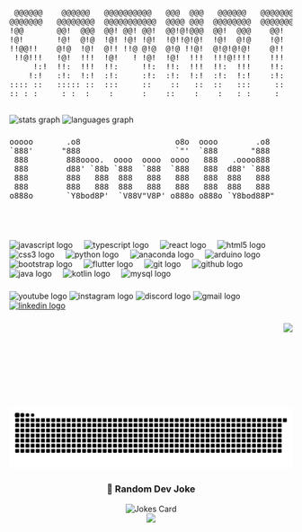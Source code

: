 <pre>                                                                                                                 
 @@@@@@    @@@@@@   @@@@@@@@@@   @@@  @@@   @@@@@@   @@@@@@@  @@@  @@@     @@@@@@@    @@@@@@   @@@  @@@  @@@       
@@@@@@@   @@@@@@@@  @@@@@@@@@@@  @@@@ @@@  @@@@@@@@  @@@@@@@  @@@  @@@     @@@@@@@@  @@@@@@@@  @@@  @@@  @@@       
!@@       @@!  @@@  @@! @@! @@!  @@!@!@@@  @@!  @@@    @@!    @@!  @@@     @@!  @@@  @@!  @@@  @@!  @@@  @@!       
!@!       !@!  @!@  !@! !@! !@!  !@!!@!@!  !@!  @!@    !@!    !@!  @!@     !@!  @!@  !@!  @!@  !@!  @!@  !@!       
!!@@!!    @!@  !@!  @!! !!@ @!@  @!@ !!@!  @!@!@!@!    @!!    @!@!@!@!     @!@@!@!   @!@!@!@!  @!@  !@!  @!!       
 !!@!!!   !@!  !!!  !@!   ! !@!  !@!  !!!  !!!@!!!!    !!!    !!!@!!!!     !!@!!!    !!!@!!!!  !@!  !!!  !!!       
     !:!  !!:  !!!  !!:     !!:  !!:  !!!  !!:  !!!    !!:    !!:  !!!     !!:       !!:  !!!  !!:  !!!  !!:       
    !:!   :!:  !:!  :!:     :!:  :!:  !:!  :!:  !:!    :!:    :!:  !:!     :!:       :!:  !:!  :!:  !:!   :!:      
:::: ::   ::::: ::  :::     ::    ::   ::  ::   :::     ::    ::   :::      ::       ::   :::  ::::: ::   :: ::::  
:: : :     : :  :    :      :    ::    :    :   : :     :      :   : :      :         :   : :   : :  :   : :: : :  
                                                                                                                   
</pre>
<div align="left">
  <img src="https://github-readme-stats.vercel.app/api?username=The-NitroZeus&hide_title=false&hide_rank=false&show_icons=true&include_all_commits=true&count_private=true&disable_animations=false&theme=dracula&locale=en&hide_border=false&order=1" height="150" alt="stats graph"  />
  <img src="https://github-readme-stats.vercel.app/api/top-langs?username=The-NitroZeus&locale=en&hide_title=false&layout=compact&card_width=320&langs_count=5&theme=dracula&hide_border=false&order=2" height="150" alt="languages graph"  />
</div>

###

<pre>
ooooo       .o8                    o8o  oooo        .o8           .   oooo                                                   .o8       .o. 
`888'      "888                    `"'  `888       "888         .o8   `888                                                  "888       888 
 888        888oooo.  oooo  oooo  oooo   888   .oooo888       .o888oo  888 .oo.    .ooooo.       oooo oooo    ooo  .ooooo.   888oooo.  888 
 888        d88' `88b `888  `888  `888   888  d88' `888         888    888P"Y88b  d88' `88b       `88. `88.  .8'  d88' `88b  d88' `88b Y8P 
 888        888   888  888   888   888   888  888   888         888    888   888  888ooo888        `88..]88..8'   888ooo888  888   888 `8' 
 888        888   888  888   888   888   888  888   888         888 .  888   888  888    .o         `888'`888'    888    .o  888   888 .o. 
o888o       `Y8bod8P'  `V88V"V8P' o888o o888o `Y8bod88P"        "888" o888o o888o `Y8bod8P'          `8'  `8'     `Y8bod8P'  `Y8bod8P' Y8P 
                                                                                                                                           
                                                                                                                                           
                                                                                                                                           
</pre>

###

<div align="left">
  <img src="https://cdn.jsdelivr.net/gh/devicons/devicon/icons/javascript/javascript-original.svg" height="30" alt="javascript logo"  />
  <img width="12" />
  <img src="https://cdn.jsdelivr.net/gh/devicons/devicon/icons/typescript/typescript-original.svg" height="30" alt="typescript logo"  />
  <img width="12" />
  <img src="https://cdn.jsdelivr.net/gh/devicons/devicon/icons/react/react-original.svg" height="30" alt="react logo"  />
  <img width="12" />
  <img src="https://cdn.jsdelivr.net/gh/devicons/devicon/icons/html5/html5-original.svg" height="30" alt="html5 logo"  />
  <img width="12" />
  <img src="https://cdn.jsdelivr.net/gh/devicons/devicon/icons/css3/css3-original.svg" height="30" alt="css3 logo"  />
  <img width="12" />
  <img src="https://cdn.jsdelivr.net/gh/devicons/devicon/icons/python/python-original.svg" height="30" alt="python logo"  />
  <img width="12" />
  <img src="https://cdn.jsdelivr.net/gh/devicons/devicon/icons/anaconda/anaconda-original.svg" height="30" alt="anaconda logo"  />
  <img width="12" />
  <img src="https://cdn.jsdelivr.net/gh/devicons/devicon/icons/arduino/arduino-original.svg" height="30" alt="arduino logo"  />
  <img width="12" />
  <img src="https://cdn.jsdelivr.net/gh/devicons/devicon/icons/bootstrap/bootstrap-original.svg" height="30" alt="bootstrap logo"  />
  <img width="12" />
  <img src="https://cdn.jsdelivr.net/gh/devicons/devicon/icons/flutter/flutter-original.svg" height="30" alt="flutter logo"  />
  <img width="12" />
  <img src="https://cdn.jsdelivr.net/gh/devicons/devicon/icons/git/git-original.svg" height="30" alt="git logo"  />
  <img width="12" />
  <img src="https://cdn.jsdelivr.net/gh/devicons/devicon/icons/github/github-original.svg" height="30" alt="github logo"  />
  <img width="12" />
  <img src="https://cdn.jsdelivr.net/gh/devicons/devicon/icons/java/java-original.svg" height="30" alt="java logo"  />
  <img width="12" />
  <img src="https://cdn.jsdelivr.net/gh/devicons/devicon/icons/kotlin/kotlin-original.svg" height="30" alt="kotlin logo"  />
  <img width="12" />
  <img src="https://cdn.jsdelivr.net/gh/devicons/devicon/icons/mysql/mysql-original.svg" height="30" alt="mysql logo"  />
</div>

###

<div align="left">
  <img src="https://img.shields.io/static/v1?message=Youtube&logo=youtube&label=&color=FF0000&logoColor=white&labelColor=&style=for-the-badge" height="35" alt="youtube logo"  />
  <img src="https://img.shields.io/static/v1?message=Instagram&logo=instagram&label=&color=E4405F&logoColor=white&labelColor=&style=for-the-badge" height="35" alt="instagram logo"  />
  <img src="https://img.shields.io/static/v1?message=Discord&logo=discord&label=&color=7289DA&logoColor=white&labelColor=&style=for-the-badge" height="35" alt="discord logo"  />
  <img src="https://img.shields.io/static/v1?message=Gmail&logo=gmail&label=&color=D14836&logoColor=white&labelColor=&style=for-the-badge" height="35" alt="gmail logo"  />
  <a href="https://www.linkedin.com/in/somnath-paul01">
    <img src="https://img.shields.io/static/v1?message=LinkedIn&logo=linkedin&label=&color=0077B5&logoColor=white&labelColor=&style=for-the-badge" height="35" alt="linkedin logo"  />
  </a>
</div>

###

<img align="right" height="150" src="https://media.giphy.com/media/3o7aCTfyhYawdOXcFW/giphy.gif?cid=790b7611zzwu2fe8wyuxv75f48y6db1dcy2qm3kri3h0ex1f&ep=v1_gifs_search&rid=giphy.gif&ct=g"  />

###  

<br clear="both">

<img src="https://raw.githubusercontent.com/The-NitroZeus/The-NitroZeus/output/snake.svg" alt="Snake animation" />

###
<div align="center">
  
  ### 🤣 Random Dev Joke  
  <img src="https://readme-jokes.vercel.app/api" alt="Jokes Card" />

</div>

<div align="center">
  <img src="https://profile-counter.glitch.me/The-NitroZeus/count.svg?"  />
</div>

###
